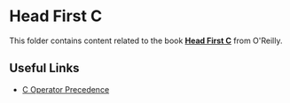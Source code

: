 # Head First C

This folder contains content related to the book [**Head First C**](http://shop.oreilly.com/product/0636920015482.do) from O'Reilly.

## Useful Links
- [C Operator Precedence](https://en.cppreference.com/w/c/language/operator_precedence)